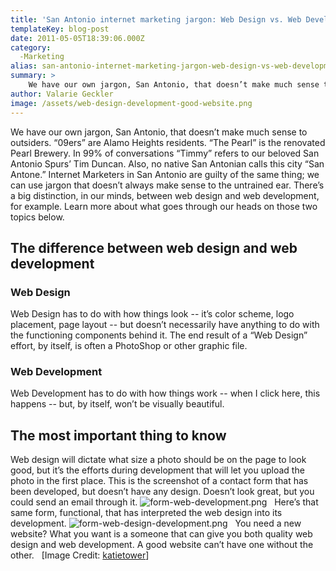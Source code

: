 ```yaml
---
title: 'San Antonio internet marketing jargon: Web Design vs. Web Development'
templateKey: blog-post
date: 2011-05-05T18:39:06.000Z
category: 
  -Marketing
alias: san-antonio-internet-marketing-jargon-web-design-vs-web-development
summary: > 
  	We have our own jargon, San Antonio, that doesn’t make much sense to outsiders. "09ers" are Alamo Heights residents. “The Pearl” is the renovated Pearl Brewery.
author: Valarie Geckler
image: /assets/web-design-development-good-website.png
---
```


We have our own jargon, San Antonio, that doesn’t make much sense to outsiders. “09ers” are Alamo Heights residents. “The Pearl” is the renovated Pearl Brewery. In 99% of conversations “Timmy” refers to our beloved San Antonio Spurs’ Tim Duncan. Also, no native San Antonian calls this city “San Antone.” Internet Marketers in San Antonio are guilty of the same thing; we can use jargon that doesn’t always make sense to the untrained ear. There’s a big distinction, in our minds, between web design and web development, for example. Learn more about what goes through our heads on those two topics below.

The difference between web design and web development
-----------------------------------------------------

### Web Design

Web Design has to do with how things look -- it’s color scheme, logo placement, page layout -- but doesn’t necessarily have anything to do with the functioning components behind it. The end result of a “Web Design” effort, by itself, is often a PhotoShop or other graphic file.

### Web Development

Web Development has to do with how things work -- when I click here, this happens -- but, by itself, won’t be visually beautiful.

The most important thing to know
--------------------------------

Web design will dictate what size a photo should be on the page to look good, but it’s the efforts during development that will let you upload the photo in the first place. This is the screenshot of a contact form that has been developed, but doesn’t have any design. Doesn’t look great, but you could send an email through it. ![form-web-development.png](/assets/form-web-development.png)   Here’s that same form, functional, that has interpreted the web design into its development. ![form-web-design-development.png](/assets/form-web-design-development.png)   You need a new website? What you want is a someone that can give you both quality web design and web development. A good website can’t have one without the other.   \[Image Credit: [katietower](http://www.flickr.com/photos/katietower/4488218416/#/)\]